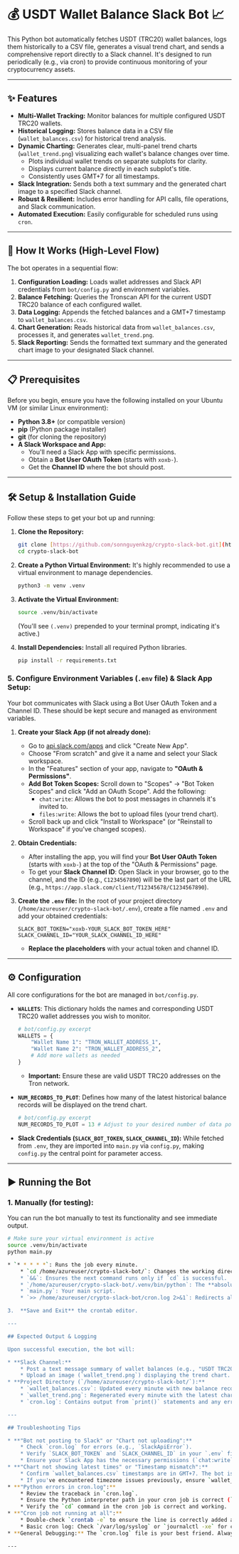 # 💰 USDT Wallet Balance Slack Bot 📈

This Python bot automatically fetches USDT (TRC20) wallet balances, logs them historically to a CSV file, generates a visual trend chart, and sends a comprehensive report directly to a Slack channel. It's designed to run periodically (e.g., via cron) to provide continuous monitoring of your cryptocurrency assets.

---

## ✨ Features

* **Multi-Wallet Tracking:** Monitor balances for multiple configured USDT TRC20 wallets.
* **Historical Logging:** Stores balance data in a CSV file (`wallet_balances.csv`) for historical trend analysis.
* **Dynamic Charting:** Generates clear, multi-panel trend charts (`wallet_trend.png`) visualizing each wallet's balance changes over time.
    * Plots individual wallet trends on separate subplots for clarity.
    * Displays current balance directly in each subplot's title.
    * Consistently uses GMT+7 for all timestamps.
* **Slack Integration:** Sends both a text summary and the generated chart image to a specified Slack channel.
* **Robust & Resilient:** Includes error handling for API calls, file operations, and Slack communication.
* **Automated Execution:** Easily configurable for scheduled runs using `cron`.

---

## 🚀 How It Works (High-Level Flow)

The bot operates in a sequential flow:

1.  **Configuration Loading:** Loads wallet addresses and Slack API credentials from `bot/config.py` and environment variables.
2.  **Balance Fetching:** Queries the Tronscan API for the current USDT TRC20 balance of each configured wallet.
3.  **Data Logging:** Appends the fetched balances and a GMT+7 timestamp to `wallet_balances.csv`.
4.  **Chart Generation:** Reads historical data from `wallet_balances.csv`, processes it, and generates `wallet_trend.png`.
5.  **Slack Reporting:** Sends the formatted text summary and the generated chart image to your designated Slack channel.

---

## 📋 Prerequisites

Before you begin, ensure you have the following installed on your Ubuntu VM (or similar Linux environment):

* **Python 3.8+** (or compatible version)
* **pip** (Python package installer)
* **git** (for cloning the repository)
* **A Slack Workspace and App:**
    * You'll need a Slack App with specific permissions.
    * Obtain a **Bot User OAuth Token** (starts with `xoxb-`).
    * Get the **Channel ID** where the bot should post.

---

## 🛠️ Setup & Installation Guide

Follow these steps to get your bot up and running:

1.  **Clone the Repository:**
    ```bash
    git clone [https://github.com/sonnguyenkzg/crypto-slack-bot.git](https://github.com/sonnguyenkzg/crypto-slack-bot.git)
    cd crypto-slack-bot
    ```

2.  **Create a Python Virtual Environment:**
    It's highly recommended to use a virtual environment to manage dependencies.
    ```bash
    python3 -m venv .venv
    ```

3.  **Activate the Virtual Environment:**
    ```bash
    source .venv/bin/activate
    ```
    (You'll see `(.venv)` prepended to your terminal prompt, indicating it's active.)

4.  **Install Dependencies:**
    Install all required Python libraries.
    ```bash
    pip install -r requirements.txt
    ```

### **5. Configure Environment Variables (`.env` file) & Slack App Setup:**

Your bot communicates with Slack using a Bot User OAuth Token and a Channel ID. These should be kept secure and managed as environment variables.

1.  **Create your Slack App (if not already done):**
    * Go to [api.slack.com/apps](https://api.slack.com/apps) and click "Create New App".
    * Choose "From scratch" and give it a name and select your Slack workspace.
    * In the "Features" section of your app, navigate to **"OAuth & Permissions"**.
    * **Add Bot Token Scopes:** Scroll down to "Scopes" -> "Bot Token Scopes" and click "Add an OAuth Scope". Add the following:
        * `chat:write`: Allows the bot to post messages in channels it's invited to.
        * `files:write`: Allows the bot to upload files (your trend chart).
    * Scroll back up and click "Install to Workspace" (or "Reinstall to Workspace" if you've changed scopes).

2.  **Obtain Credentials:**
    * After installing the app, you will find your **Bot User OAuth Token** (starts with `xoxb-`) at the top of the "OAuth & Permissions" page.
    * To get your **Slack Channel ID**: Open Slack in your browser, go to the channel, and the ID (e.g., `C1234567890`) will be the last part of the URL (e.g., `https://app.slack.com/client/T12345678/C1234567890`).

3.  **Create the `.env` file:**
    In the root of your project directory (`/home/azureuser/crypto-slack-bot/.env`), create a file named `.env` and add your obtained credentials:
    ```dotenv
    SLACK_BOT_TOKEN="xoxb-YOUR_SLACK_BOT_TOKEN_HERE"
    SLACK_CHANNEL_ID="YOUR_SLACK_CHANNEL_ID_HERE"
    ```
    * **Replace the placeholders** with your actual token and channel ID.

---

## ⚙️ Configuration

All core configurations for the bot are managed in `bot/config.py`.

* **`WALLETS`**: This dictionary holds the names and corresponding USDT TRC20 wallet addresses you wish to monitor.
    ```python
    # bot/config.py excerpt
    WALLETS = {
        "Wallet Name 1": "TRON_WALLET_ADDRESS_1",
        "Wallet Name 2": "TRON_WALLET_ADDRESS_2",
        # Add more wallets as needed
    }
    ```
    * **Important:** Ensure these are valid USDT TRC20 addresses on the Tron network.

* **`NUM_RECORDS_TO_PLOT`**: Defines how many of the latest historical balance records will be displayed on the trend chart.
    ```python
    # bot/config.py excerpt
    NUM_RECORDS_TO_PLOT = 13 # Adjust to your desired number of data points
    ```

* **Slack Credentials (`SLACK_BOT_TOKEN`, `SLACK_CHANNEL_ID`):** While fetched from `.env`, they are imported into `main.py` via `config.py`, making `config.py` the central point for parameter access.

---

## ▶️ Running the Bot

### **1. Manually (for testing):**

You can run the bot manually to test its functionality and see immediate output.

```bash
# Make sure your virtual environment is active
source .venv/bin/activate
python main.py

* `* * * * *`: Runs the job every minute.
    * `cd /home/azureuser/crypto-slack-bot/`: Changes the working directory to your project's root. This is **CRUCIAL** for the script to find its configuration (`.env`, `bot/config.py`) and data files (`wallet_balances.csv`).
    * `&&`: Ensures the next command runs only if `cd` is successful.
    * `/home/azureuser/crypto-slack-bot/.venv/bin/python`: The **absolute path** to the Python interpreter within your virtual environment. This guarantees the script runs with the correct dependencies.
    * `main.py`: Your main script.
    * `>> /home/azureuser/crypto-slack-bot/cron.log 2>&1`: Redirects all standard output (`stdout`) and standard error (`stderr`) to `cron.log` in your project directory. `>>` appends, so the file will grow. This is vital for monitoring and debugging.

3.  **Save and Exit** the crontab editor.

---

## Expected Output & Logging

Upon successful execution, the bot will:

* **Slack Channel:**
    * Post a text message summary of wallet balances (e.g., "USDT TRC20 Wallet Balances... Total: X.XX USDT").
    * Upload an image (`wallet_trend.png`) displaying the trend chart.
* **Project Directory (`/home/azureuser/crypto-slack-bot/`):**
    * `wallet_balances.csv`: Updated every minute with new balance records.
    * `wallet_trend.png`: Regenerated every minute with the latest chart.
    * `cron.log`: Contains output from `print()` statements and any errors. This is your primary debugging tool for cron jobs. All timestamps in logs and charts are consistently GMT+7.

---

## Troubleshooting Tips

* **"Bot not posting to Slack" or "Chart not uploading":**
    * Check `cron.log` for errors (e.g., `SlackApiError`).
    * Verify `SLACK_BOT_TOKEN` and `SLACK_CHANNEL_ID` in your `.env` file are correct and have no typos.
    * Ensure your Slack App has the necessary permissions (`chat:write`, `files:write`) and the bot user is invited to the channel.
* **"Chart not showing latest times" or "Timestamp mismatch":**
    * Confirm `wallet_balances.csv` timestamps are in GMT+7. The bot is configured to display GMT+7 throughout.
    * If you've encountered timezone issues previously, ensure `wallet_balances.csv` only contains consistent GMT+7 data. If not, delete it and let the bot recreate it.
* **"Python errors in cron.log":**
    * Review the traceback in `cron.log`.
    * Ensure the Python interpreter path in your cron job is correct (`.venv/bin/python`).
    * Verify the `cd` command in the cron job is correct and working.
* **"Cron job not running at all":**
    * Double-check `crontab -e` to ensure the line is correctly added and not commented out (no `#` at the start).
    * Basic cron log: Check `/var/log/syslog` or `journalctl -xe` for cron-related errors.
* **General Debugging:** The `cron.log` file is your best friend. Always check it first for any issues.

---